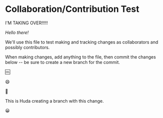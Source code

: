 # Collaboration/Contribution Test

I'M TAKING OVER!!!!!

*Hello there!*

We'll use this file to test making and tracking changes as collaborators and possibly contributors.

When making changes, add anything to the file, then commit the changes below -- be sure to create a new branch for the commit.

:cool:

:smile:

:dog:

This is Huda creating a branch with this change.

😀 
